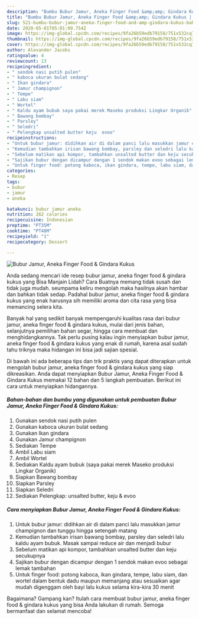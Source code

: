 ```yaml
---
description: "Bumbu Bubur Jamur, Aneka Finger Food &amp;amp; Gindara Kukus | Bahan Membuat Bubur Jamur, Aneka Finger Food &amp;amp; Gindara Kukus Yang Sedap"
title: "Bumbu Bubur Jamur, Aneka Finger Food &amp;amp; Gindara Kukus | Bahan Membuat Bubur Jamur, Aneka Finger Food &amp;amp; Gindara Kukus Yang Sedap"
slug: 521-bumbu-bubur-jamur-aneka-finger-food-and-amp-gindara-kukus-bahan-membuat-bubur-jamur-aneka-finger-food-and-amp-gindara-kukus-yang-sedap
date: 2020-05-01T05:01:09.754Z
image: https://img-global.cpcdn.com/recipes/9fa26b59edb79158/751x532cq70/bubur-jamur-aneka-finger-food-gindara-kukus-foto-resep-utama.jpg
thumbnail: https://img-global.cpcdn.com/recipes/9fa26b59edb79158/751x532cq70/bubur-jamur-aneka-finger-food-gindara-kukus-foto-resep-utama.jpg
cover: https://img-global.cpcdn.com/recipes/9fa26b59edb79158/751x532cq70/bubur-jamur-aneka-finger-food-gindara-kukus-foto-resep-utama.jpg
author: Alexander Jacobs
ratingvalue: 4
reviewcount: 13
recipeingredient:
- " sendok nasi putih pulen"
- " kaboca ukuran bulat sedang"
- " Ikan gindara"
- " Jamur champignon"
- " Tempe"
- " Labu siam"
- " Wortel"
- " Kaldu ayam bubuk saya pakai merek Maseko produksi Lingkar Organik"
- " Bawang bombay"
- " Parsley"
- " Seledri"
- " Pelengkap unsalted butter keju  evoo"
recipeinstructions:
- "Untuk bubur jamur: didihkan air di dalam panci lalu masukkan jamur champignon dan tunggu hingga setengah matang"
- "Kemudian tambahkan irisan bawang bombay, parsley dan seledri lalu kaldu ayam bubuk. Masak sampai reduce air dan menjadi bubur"
- "Sebelum matikan api kompor, tambahkan unsalted butter dan keju secukupnya"
- "Sajikan bubur dengan dicampur dengan 1 sendok makan evoo sebagai lemak tambahan"
- "Untuk finger food: potong kaboca, ikan gindara, tempe, labu siam, dan wortel dalam bentuk dadu maupun memanjang atau sesuaikan agar mudah digenggam oleh bayi lalu kukus selama kira-kira 30 menit"
categories:
- Resep
tags:
- bubur
- jamur
- aneka

katakunci: bubur jamur aneka 
nutrition: 262 calories
recipecuisine: Indonesian
preptime: "PT35M"
cooktime: "PT48M"
recipeyield: "1"
recipecategory: Dessert

---
```



![Bubur Jamur, Aneka Finger Food &amp; Gindara Kukus](https://img-global.cpcdn.com/recipes/9fa26b59edb79158/751x532cq70/bubur-jamur-aneka-finger-food-gindara-kukus-foto-resep-utama.jpg)

Anda sedang mencari ide resep bubur jamur, aneka finger food &amp; gindara kukus yang Bisa Manjain Lidah? Cara Buatnya memang tidak susah dan tidak juga mudah. seumpama keliru mengolah maka hasilnya akan hambar dan bahkan tidak sedap. Padahal bubur jamur, aneka finger food &amp; gindara kukus yang enak harusnya sih memiliki aroma dan cita rasa yang bisa memancing selera kita.

Banyak hal yang sedikit banyak mempengaruhi kualitas rasa dari bubur jamur, aneka finger food &amp; gindara kukus, mulai dari jenis bahan, selanjutnya pemilihan bahan segar, hingga cara membuat dan menghidangkannya. Tak perlu pusing kalau ingin menyiapkan bubur jamur, aneka finger food &amp; gindara kukus yang enak di rumah, karena asal sudah tahu triknya maka hidangan ini bisa jadi sajian spesial.




Di bawah ini ada beberapa tips dan trik praktis yang dapat diterapkan untuk mengolah bubur jamur, aneka finger food &amp; gindara kukus yang siap dikreasikan. Anda dapat menyiapkan Bubur Jamur, Aneka Finger Food &amp; Gindara Kukus memakai 12 bahan dan 5 langkah pembuatan. Berikut ini cara untuk menyiapkan hidangannya.

<!--inarticleads1-->

##### Bahan-bahan dan bumbu yang digunakan untuk pembuatan Bubur Jamur, Aneka Finger Food &amp; Gindara Kukus:

1. Gunakan  sendok nasi putih pulen
1. Gunakan  kaboca ukuran bulat sedang
1. Gunakan  Ikan gindara
1. Gunakan  Jamur champignon
1. Sediakan  Tempe
1. Ambil  Labu siam
1. Ambil  Wortel
1. Sediakan  Kaldu ayam bubuk (saya pakai merek Maseko produksi Lingkar Organik)
1. Siapkan  Bawang bombay
1. Siapkan  Parsley
1. Siapkan  Seledri
1. Sediakan  Pelengkap: unsalted butter, keju &amp; evoo




<!--inarticleads2-->

##### Cara menyiapkan Bubur Jamur, Aneka Finger Food &amp; Gindara Kukus:

1. Untuk bubur jamur: didihkan air di dalam panci lalu masukkan jamur champignon dan tunggu hingga setengah matang
1. Kemudian tambahkan irisan bawang bombay, parsley dan seledri lalu kaldu ayam bubuk. Masak sampai reduce air dan menjadi bubur
1. Sebelum matikan api kompor, tambahkan unsalted butter dan keju secukupnya
1. Sajikan bubur dengan dicampur dengan 1 sendok makan evoo sebagai lemak tambahan
1. Untuk finger food: potong kaboca, ikan gindara, tempe, labu siam, dan wortel dalam bentuk dadu maupun memanjang atau sesuaikan agar mudah digenggam oleh bayi lalu kukus selama kira-kira 30 menit




Bagaimana? Gampang kan? Itulah cara membuat bubur jamur, aneka finger food &amp; gindara kukus yang bisa Anda lakukan di rumah. Semoga bermanfaat dan selamat mencoba!
